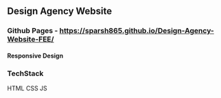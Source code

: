 ## Design Agency Website

### Github Pages - https://sparsh865.github.io/Design-Agency-Website-FEE/
#### Responsive Design
### TechStack
HTML
CSS
JS
